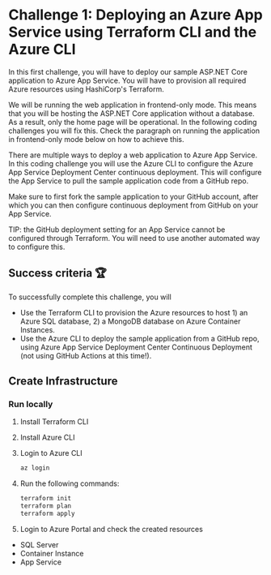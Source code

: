#   Challenge 1: Deploying an Azure App Service using Terraform CLI and the Azure CLI

In this first challenge, you will have to deploy our sample ASP.NET Core application to Azure App Service. You will have to provision all required Azure resources using HashiCorp's Terraform.

We will be running the web application in frontend-only mode. This means that you will be hosting the ASP.NET Core application without a database. As a result, only the home page will be operational. In the following coding challenges you will fix this. Check the paragraph on running the application in frontend-only mode below on how to achieve this.

There are multiple ways to deploy a web application to Azure App Service. In this coding challenge you will use the Azure CLI to configure the Azure App Service Deployment Center continuous deployment. This will configure the App Service to pull the sample application code from a GitHub repo.

Make sure to first fork the sample application to your GitHub account, after which you can then configure continuous deployment from GitHub on your App Service.

TIP: the GitHub deployment setting for an App Service cannot be configured through Terraform. You will need to use another automated way to configure this.

##  Success criteria 🏆
To successfully complete this challenge, you will

- Use the Terraform CLI to provision the Azure resources to host 1) an Azure SQL database, 2) a MongoDB database on Azure Container Instances.
- Use the Azure CLI to deploy the sample application from a GitHub repo, using Azure App Service Deployment Center Continuous Deployment (not using GitHub Actions at this time!).


## Create Infrastructure
### Run locally
1. Install Terraform CLI
2. Install Azure CLI
3. Login to Azure CLI
    ```bash
    az login
    ```
   
6. Run the following commands:

    ```bash
    terraform init
    terraform plan
    terraform apply
    ```
7. Login to Azure Portal and check the created resources
 
- SQL Server
- Container Instance
- App Service


